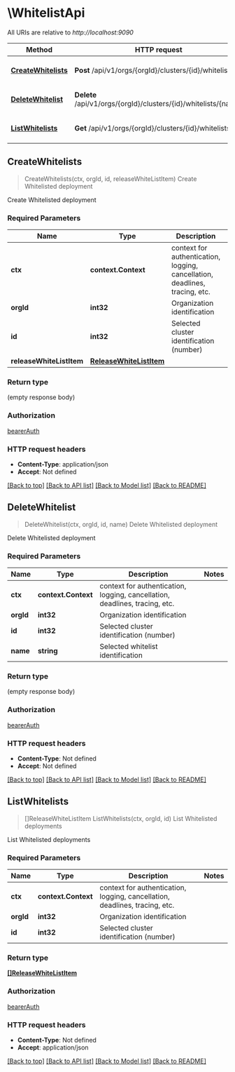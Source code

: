 # \WhitelistApi

All URIs are relative to *http://localhost:9090*

Method | HTTP request | Description
------------- | ------------- | -------------
[**CreateWhitelists**](WhitelistApi.md#CreateWhitelists) | **Post** /api/v1/orgs/{orgId}/clusters/{id}/whitelists | Create Whitelisted deployment
[**DeleteWhitelist**](WhitelistApi.md#DeleteWhitelist) | **Delete** /api/v1/orgs/{orgId}/clusters/{id}/whitelists/{name} | Delete Whitelisted deployment
[**ListWhitelists**](WhitelistApi.md#ListWhitelists) | **Get** /api/v1/orgs/{orgId}/clusters/{id}/whitelists | List Whitelisted deployments



## CreateWhitelists

> CreateWhitelists(ctx, orgId, id, releaseWhiteListItem)
Create Whitelisted deployment

Create Whitelisted deployment

### Required Parameters


Name | Type | Description  | Notes
------------- | ------------- | ------------- | -------------
**ctx** | **context.Context** | context for authentication, logging, cancellation, deadlines, tracing, etc.
**orgId** | **int32**| Organization identification | 
**id** | **int32**| Selected cluster identification (number) | 
**releaseWhiteListItem** | [**ReleaseWhiteListItem**](ReleaseWhiteListItem.md)|  | 

### Return type

 (empty response body)

### Authorization

[bearerAuth](../README.md#bearerAuth)

### HTTP request headers

- **Content-Type**: application/json
- **Accept**: Not defined

[[Back to top]](#) [[Back to API list]](../README.md#documentation-for-api-endpoints)
[[Back to Model list]](../README.md#documentation-for-models)
[[Back to README]](../README.md)


## DeleteWhitelist

> DeleteWhitelist(ctx, orgId, id, name)
Delete Whitelisted deployment

Delete Whitelisted deployment

### Required Parameters


Name | Type | Description  | Notes
------------- | ------------- | ------------- | -------------
**ctx** | **context.Context** | context for authentication, logging, cancellation, deadlines, tracing, etc.
**orgId** | **int32**| Organization identification | 
**id** | **int32**| Selected cluster identification (number) | 
**name** | **string**| Selected whitelist identification | 

### Return type

 (empty response body)

### Authorization

[bearerAuth](../README.md#bearerAuth)

### HTTP request headers

- **Content-Type**: Not defined
- **Accept**: Not defined

[[Back to top]](#) [[Back to API list]](../README.md#documentation-for-api-endpoints)
[[Back to Model list]](../README.md#documentation-for-models)
[[Back to README]](../README.md)


## ListWhitelists

> []ReleaseWhiteListItem ListWhitelists(ctx, orgId, id)
List Whitelisted deployments

List Whitelisted deployments

### Required Parameters


Name | Type | Description  | Notes
------------- | ------------- | ------------- | -------------
**ctx** | **context.Context** | context for authentication, logging, cancellation, deadlines, tracing, etc.
**orgId** | **int32**| Organization identification | 
**id** | **int32**| Selected cluster identification (number) | 

### Return type

[**[]ReleaseWhiteListItem**](ReleaseWhiteListItem.md)

### Authorization

[bearerAuth](../README.md#bearerAuth)

### HTTP request headers

- **Content-Type**: Not defined
- **Accept**: application/json

[[Back to top]](#) [[Back to API list]](../README.md#documentation-for-api-endpoints)
[[Back to Model list]](../README.md#documentation-for-models)
[[Back to README]](../README.md)


